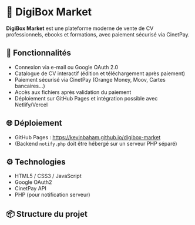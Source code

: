 # 🚀 DigiBox Market

**DigiBox Market** est une plateforme moderne de vente de CV professionnels, ebooks et formations, avec paiement sécurisé via CinetPay.

## 🎯 Fonctionnalités

- Connexion via e-mail ou Google OAuth 2.0
- Catalogue de CV interactif (édition et téléchargement après paiement)
- Paiement sécurisé via CinetPay (Orange Money, Moov, Cartes bancaires…)
- Accès aux fichiers après validation du paiement
- Déploiement sur GitHub Pages et intégration possible avec Netlify/Vercel

## 🌐 Déploiement

- GitHub Pages : https://kevinbaham.github.io/digibox-market
- (Backend `notify.php` doit être hébergé sur un serveur PHP séparé)

## ⚙️ Technologies

- HTML5 / CSS3 / JavaScript
- Google OAuth2
- CinetPay API
- PHP (pour notification serveur)

## 📦 Structure du projet

